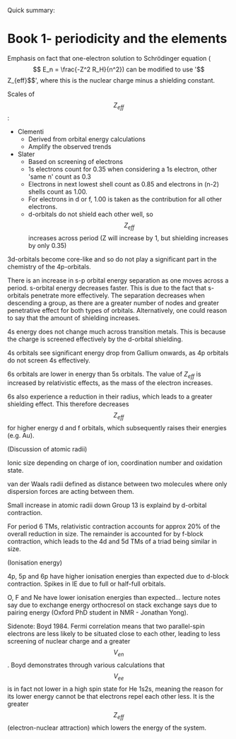 Quick summary:

# Book 1- periodicity and the elements


Emphasis on fact that one-electron solution to 
Schrödinger equation ($$ E_n = \frac{-Z^2 R_H}{n^2})
can be modified to use '$$Z_{eff}$$', where
this is the nuclear charge minus a shielding
constant.

Scales of $$Z_{eff}$$:
- Clementi
    - Derived from orbital energy calculations
    - Amplify the observed trends 
- Slater
    - Based on screening of electrons
    - 1s electrons count for 0.35 when considering
    a 1s electron, other 'same n' count as 0.3 
    - Electrons in next lowest shell count 
    as 0.85 and electrons in (n-2) shells 
    count as 1.00.
    - For electrons in d or f, 1.00 is taken
    as the contribution for all other electrons.
    - d-orbitals do not shield each other well, 
    so $$Z_{eff}$$ increases across period (Z 
    will increase by 1, but shielding increases
    by only 0.35)

3d-orbitals become core-like and so do not
play a significant part in the chemistry
of the 4p-orbitals.

There is an increase in s-p orbital energy
separation as one moves across a period. 
s-orbital energy decreases faster. This is
due to the fact that s-orbitals penetrate
more effectively. The separation decreases 
when descending a group, as there are a 
greater number of nodes and greater 
penetrative effect for both types of 
orbitals. Alternatively, one could reason
to say that the amount of shielding increases.


4s energy does not change much across
transition metals. This is because the 
charge is screened effectively by the 
d-orbital shielding.

4s orbitals see significant energy drop from
Gallium onwards, as 4p orbitals do not
screen 4s effectively.

6s orbitals are lower in energy than 5s 
orbitals. The value of $Z_{eff}$ is
increased by relativistic effects, as the
mass of the electron increases.

6s also experience a reduction in their 
radius, which leads to a greater shielding 
effect. This therefore decreases $$Z_{eff}$$
for higher energy d and f orbitals, which
subsequently raises their energies (e.g. 
Au). 

(Discussion of atomic radii)

Ionic size depending on charge of ion, 
coordination number and oxidation state.

van der Waals radii defined as distance 
between two molecules where only dispersion 
forces are acting between them.

Small increase in atomic radii down Group 
13 is explaind by d-orbital contraction.

For period 6 TMs, relativistic contraction 
accounts for approx 20% of the overall 
reduction in size. The remainder is 
accounted for by f-block contraction,
which leads to the 4d and 5d TMs of a triad
being similar in size.

(Ionisation energy)

4p, 5p and 6p have higher ionisation 
energies than expected due to d-block 
contraction. Spikes in IE due to full or
half-full orbitals. 

O, F and Ne have lower ionisation energies
than expected...
lecture notes say due to exchange energy
orthocresol on stack exchange says due to pairing energy (Oxford PhD student in NMR - Jonathan Yong).

Sidenote: Boyd 1984. Fermi correlation means
that two parallel-spin electrons are less likely to be situated close to each other,
leading to less screening of nuclear charge 
and a greater $$V_{en}$$. Boyd demonstrates
through various calculations that $$V_{ee}$$
is in fact not lower in a high spin state
for He 1s2s, meaning the reason for its lower energy cannot be that electrons repel each other less. It is the greater $$Z_{eff}$$ (electron-nuclear attraction) which lowers the energy of the system. 
